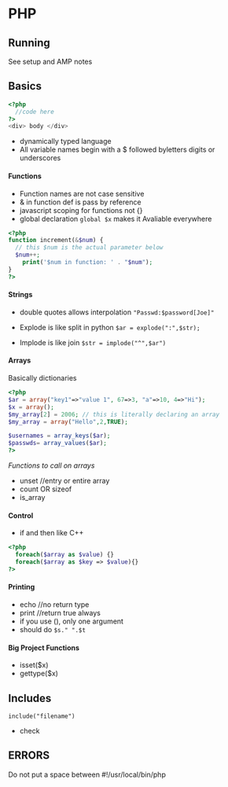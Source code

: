 # PHP

## Running

See setup and AMP notes

## Basics

```php
<?php
  //code here
?>
<div> body </div>
```

- dynamically typed language
- All variable names begin with a $ followed byletters digits or underscores

#### Functions
- Function names are not case sensitive
- & in function def is pass by reference
- javascript scoping for functions not {}
- global declaration `global $x` makes it Avaliable everywhere
``` php
<?php
function increment(&$num) {
  // this $num is the actual parameter below
  $num++;
    print('$num in function: ' . "$num");
}
?>
```

#### Strings
- double quotes allows interpolation
`"Passwd:$password[Joe]"`

- Explode is like split in python `$ar = explode(":",$str);`
- Implode is like join  `$str = implode("^",$ar")`


#### Arrays
Basically dictionaries
```php
<?php
$ar = array("key1"=>"value 1", 67=>3, "a"=>10, 4=>"Hi");
$x = array();
$my_array[2] = 2006; // this is literally declaring an array
$my_array = array("Hello",2,TRUE);

$usernames = array_keys($ar);
$passwds= array_values($ar);
?>
```

*Functions to call on arrays*
- unset //entry or entire array
- count OR sizeof
- is_array

#### Control
- if and then like C++
```php
<?php
  foreach($array as $value) {}
  foreach($array as $key => $value){}
?>
```

#### Printing
- echo //no return type
- print //return true always
- if you use (), only one argument
- should do `$s." ".$t`

#### Big Project Functions
- isset($x)
- gettype($x)

## Includes

`include("filename")`

- check<a name="hi"></a>

## ERRORS
Do not put a space between #!/usr/local/bin/php
 <?php ?>
